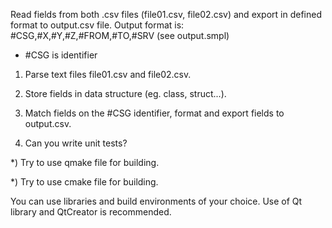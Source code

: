 Read fields from both .csv files (file01.csv, file02.csv) and export in defined format to output.csv file. 
Output format is: #CSG,#X,#Y,#Z,#FROM,#TO,#SRV (see output.smpl)
 - #CSG is identifier


1) Parse text files file01.csv and file02.csv.

2) Store fields in data structure (eg. class, struct...).

3) Match fields on the #CSG identifier, format and export fields to output.csv.

4) Can you write unit tests?

*) Try to use qmake file for building.

*) Try to use cmake file for building.



You can use libraries and build environments of your choice. 
Use of Qt library and QtCreator is recommended.